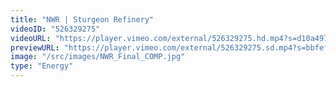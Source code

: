 ```yaml
---
title: "NWR | Sturgeon Refinery"
videoID: "526329275"
videoURL: "https://player.vimeo.com/external/526329275.hd.mp4?s=d10a49713b1355620c2605f114459d5281fb98c9&profile_id=175"
previewURL: "https://player.vimeo.com/external/526329275.sd.mp4?s=bbfefacad38c06bb04bf60d3bb27328fa83bbcba&profile_id=165"
image: "/src/images/NWR_Final_COMP.jpg"
type: "Energy"
---
```

